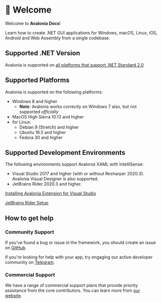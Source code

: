 # 👋 Welcome

Welcome to **Avalonia Docs**! 

Learn how to create .NET GUI applications for Windows, macOS, Linux, iOS, Android and Web Assembly from a single codebase. 

## Supported .NET Version

Avalonia is supported on [all platforms that support .NET Standard 2.0](https://docs.microsoft.com/en-us/dotnet/standard/net-standard?tabs=net-standard-2-0#select-net-standard-version)

## Supported Platforms

Avalonia is supported on the following platforms:

* Windows 8 and higher
  * **Note**: Avalonia works correctly on Windows 7 also, but not supported _officially_
* MacOS High Sierra 10.13 and higher
* for Linux:
  * Debian 9 (Stretch) and higher
  * Ubuntu 16.5 and higher
  * Fedora 30 and higher

## Supported Development Environments

The following environments support Avalonia XAML with IntelliSense:

* Visual Studio 2017 and higher (with or without Resharper 2020.3). Avalonia Visual Designer is also supported.
* JetBrains Rider 2020.3 and higher.

[Installing Avalonia Extension for Visual Studio](docs/getting-started/ide-support/)

[JetBrains Rider Setup](docs/getting-started/ide-support/jetbrains-rider-setup.md)

## How to get help

### Community Support 
If you've found a bug or issue in the framework, you should create an issue on [GitHub](https://github.com/AvaloniaUI/Avalonia). 

If you're looking for help with your app, try engaging our active developer community on [Telegram](https://t.me/Avalonia). 

### Commercial Support
We have a range of commercial support plans that provide priority assistance from the core contributors. You can learn more from [our website](https://avaloniaui.net/support.html). 
